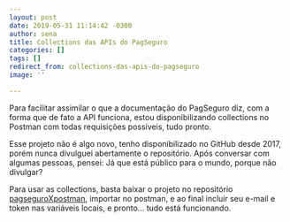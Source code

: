 ```yaml
---
layout: post
date: 2019-05-31 11:14:42 -0300
author: sena
title: Collections das APIs do PagSeguro
categories: []
tags: []
redirect_from: collections-das-apis-do-pagseguro
image: ''

---
```

Para facilitar assimilar o que a documentação do PagSeguro diz, com a forma que de fato a API funciona, estou disponibilizando collections no Postman com todas requisições possíveis, tudo pronto.<!--more-->

Esse projeto não é algo novo, tenho disponibilizado no GitHub desde 2017, porém nunca divulguei abertamente o repositório. Após conversar com algumas pessoas, pensei: Já que está público para o mundo, porque não divulgar?

Para usar as collections, basta baixar o projeto no repositório <a target="_blank" rel="external noreferrer nofollow" href="https://github.com/sounoob/pagseguroXpostman" title="Collections do postman para o PagSeguro" alt="Collections do postman para o PagSeguro">pagseguroXpostman</a>, importar no postman, e ao final incluir seu e-mail e token nas variáveis locais, e pronto... tudo está funcionando.